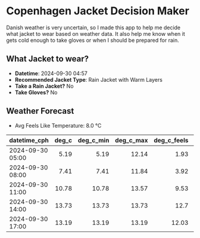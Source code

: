 
# Copenhagen Jacket Decision Maker

Danish weather is very uncertain, so I made this app to help me decide what jacket to wear based on weather data. 
It also help me know when it gets cold enough to take gloves or when I should be prepared for rain.

## What Jacket to wear?

- **Datetime**: 2024-09-30 04:57
- **Recommended Jacket Type**: Rain Jacket with Warm Layers
- **Take a Rain Jacket?** No
- **Take Gloves?** No

## Weather Forecast
- Avg Feels Like Temperature: 8.0 °C

| datetime_cph     |   deg_c |   deg_c_min |   deg_c_max |   deg_c_feels | weather   | wind   | rain   |
|:-----------------|--------:|------------:|------------:|--------------:|:----------|:-------|:-------|
| 2024-09-30 05:00 |    5.19 |        5.19 |       12.14 |          1.93 | Clouds    | Low    | None   |
| 2024-09-30 08:00 |    7.41 |        7.41 |       11.84 |          3.92 | Clouds    | Medium | None   |
| 2024-09-30 11:00 |   10.78 |       10.78 |       13.57 |          9.53 | Clouds    | Medium | None   |
| 2024-09-30 14:00 |   13.73 |       13.73 |       13.73 |         12.7  | Clouds    | High   | None   |
| 2024-09-30 17:00 |   13.19 |       13.19 |       13.19 |         12.03 | Clouds    | High   | None   |
        